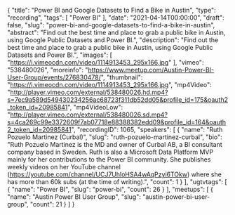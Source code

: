 {
  "title": "Power BI and Google Datasets to Find a Bike in Austin",
  "type": "recording",
  "tags": [
    "Power BI"
  ],
  "date": "2021-04-14T00:00:00",
  "draft": false,
  "slug": "power-bi-and-google-datasets-to-find-a-bike-in-austin",
  "abstract": "Find out the best time and place to grab a public bike in Austin, using Google Public Datasets and Power BI.",
  "description": "Find out the best time and place to grab a public bike in Austin, using Google Public Datasets and Power BI.",
  "images": [
    "https://i.vimeocdn.com/video/1114913453_295x166.jpg"
  ],
  "vimeo": "538480026",
  "moreinfo": "https://www.meetup.com/Austin-Power-BI-User-Group/events/276830478/",
  "thumbnail": "https://i.vimeocdn.com/video/1114913453_295x166.jpg",
  "mp4Video": "http://player.vimeo.com/external/538480026.hd.mp4?s=7ec9a589d549430234256ac68723f311db52dd05&profile_id=175&oauth2_token_id=20985841",
  "mp4VideoLow": "http://player.vimeo.com/external/538480026.sd.mp4?s=4ca269c99e3372609f7ab07718e88388382edd09&profile_id=164&oauth2_token_id=20985841",
  "recordingID": 1065,
  "speakers": [
    {
      "name": "Ruth Pozuelo Martinez (Curbal)",
      "slug": "ruth-pozuelo-martinez-curbal",
      "bio": "Ruth Pozuelo Martinez is the MD and owner of Curbal AB, a BI consultant company based in Sweden. Ruth is also a Microsoft Data Platform MVP mainly for her contributions to the Power BI community. She publishes weekly videos on her YouTube channel (https://youtube.com/channel/UCJ7UhloHSA4wAqPzyi6TOkw) where she has more than 60k subs (at the time of writing).",
      "count": 1
    }
  ],
  "ugtvtags": [
    {
      "name": "Power BI",
      "slug": "power-bi",
      "count": 26
    }
  ],
  "meetups": [
    {
      "name": "Austin Power BI User Group",
      "slug": "austin-power-bi-user-group",
      "count": 21
    }
  ]
}
